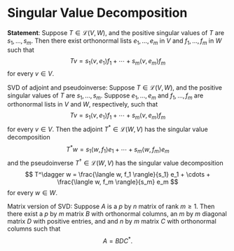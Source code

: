# Singular Value Decomposition
**Statement**: Suppose $T \in \mathcal{L}(V, W)$, and the positive singular values of $T$ are $s_1, \ldots, s_m$. Then there exist orthonormal lists $e_1, \ldots, e_m$ in $V$ and $f_1, \ldots, f_m$ in $W$ such that
$$ Tv = s_1 \langle v, e_1 \rangle f_1 + \cdots + s_m \langle v, e_m \rangle f_m $$
for every $v \in V$.

SVD of adjoint and pseudoinverse:
Suppose $T \in \mathcal{L}(V, W)$, and the positive singular values of $T$ are $s_1, \ldots, s_m$. Suppose $e_1, \ldots, e_m$ and $f_1, \ldots, f_m$ are orthonormal lists in $V$ and $W$, respectively, such that
$$ Tv = s_1 \langle v, e_1 \rangle f_1 + \cdots + s_m \langle v, e_m \rangle f_m $$
for every $v \in V$. Then the adjoint $T^* \in \mathcal{L}(W, V)$ has the singular value decomposition
$$ T^*w = s_1 \langle w, f_1 \rangle e_1 + \cdots + s_m \langle w, f_m \rangle e_m $$
and the pseudoinverse $T^\dagger \in \mathcal{L}(W, V)$ has the singular value decomposition
$$ T^\dagger w = \frac{\langle w, f_1 \rangle}{s_1} e_1 + \cdots + \frac{\langle w, f_m \rangle}{s_m} e_m $$
for every $w \in W$.

Matrix version of SVD:
Suppose $A$ is a $p$ by $n$ matrix of rank $m \geq 1$. Then there exist a $p$ by $m$ matrix $B$ with orthonormal columns, an $m$ by $m$ diagonal matrix $D$ with positive entries, and and $n$ by $m$ matrix $C$ with orthonormal columns such that
$$ A = BDC^*. $$
